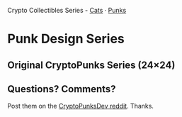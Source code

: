 Crypto Collectibles Series -
[Cats](https://github.com/cryptocopycats/design.mooncats) ·
[Punks](https://github.com/cryptopunksnotdead/design.punks)


# Punk Design Series



## Original CryptoPunks Series (24×24)








## Questions? Comments?

Post them on the [CryptoPunksDev reddit](https://old.reddit.com/r/CryptoPunksDev). Thanks.